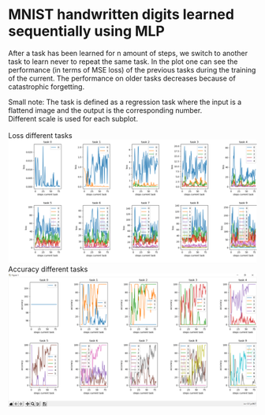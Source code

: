 # MNIST handwritten digits learned sequentially using MLP

After a task has been learned for n amount of steps, we switch to another task to learn never to repeat the same task.
In the plot one can see the performance (in terms of MSE loss) of the previous tasks during the training of the current.
The performance on older tasks decreases because of catastrophic forgetting.

Small note:
The task is defined as a regression task where the input is a flattend image and the output is the corresponding number. </br>
Different scale is used for each subplot.</br>
<br/>
Loss different tasks
<img src="https://github.com/MOVzeroOne/CatastrophicForgettingMLP/blob/master/plot.PNG">
<br/>
Accuracy different tasks
<img src="https://github.com/MOVzeroOne/CatastrophicForgettingMLP/blob/master/plot1.PNG">
